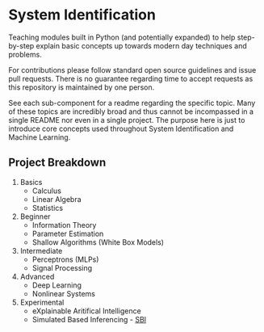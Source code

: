 # System Identification

Teaching modules built in Python (and potentially expanded) to help step-by-step explain basic concepts up towards modern day techniques and problems.

For contributions please follow standard open source guidelines and issue pull requests. There is no guarantee regarding time to accept requests as this repository is maintained by one person.

See each sub-component for a readme regarding the specific topic. Many of these topics are incredibly broad and thus cannot be incompassed in a single README nor even in a single project. The purpose here is just to introduce core concepts used throughout System Identification and Machine Learning.

## Project Breakdown
1. Basics
    * Calculus
    * Linear Algebra
    * Statistics
2. Beginner
    * Information Theory
    * Parameter Estimation
    * Shallow Algorithms (White Box Models)
3. Intermediate
    * Perceptrons (MLPs)
    * Signal Processing
4. Advanced
    * Deep Learning
    * Nonlinear Systems
5. Experimental
    * eXplainable Aritifical Intelligence
    * Simulated Based Inferencing - [SBI](https://github.com/mackelab/sbi)
